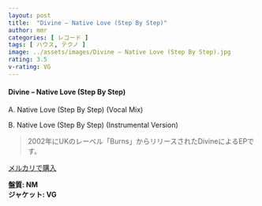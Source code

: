 ```yaml
---
layout: post
title:  "Divine – Native Love (Step By Step)"
author: mmr
categories: [ レコード ]
tags: [ ハウス, テクノ ]
image: ../assets/images/Divine – Native Love (Step By Step).jpg
rating: 3.5
v-rating: VG
---
```


#### Divine – Native Love (Step By Step)

A. Native Love (Step By Step) (Vocal Mix)

B. Native Love (Step By Step) (Instrumental Version)

> 2002年にUKのレーベル「Burns」からリリースされたDivineによるEPです。


[メルカリで購入](https://jp.mercari.com/item/m81787621079)

<div class="mt-4 mb-4 d-flex align-items-center">
<strong class="mr-1">盤質: NM</strong>
</div>
<div class="mt-4 mb-4 d-flex align-items-center">
<strong class="mr-1">ジャケット: VG</strong>
</div>

